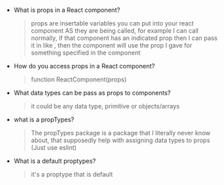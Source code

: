 -   What is props in a React component?

    > props are insertable variables you can put into your react component AS they are being called, for example I can call <ReactComponent/> normally, if that component has an indicated prop then I can pass it in like <ReactComponent name="lmao"/>, then the component will use the prop I gave for something specified in the component

-   How do you access props in a React component?
    > function ReactComponent(props)
-   What data types can be pass as props to components?
    > it could be any data type, primitive or objects/arrays
-   what is a propTypes?
    > The propTypes package is a package that I literally never know about, that supposedly help with assigning data types to props (Just use eslint)
-   What is a default proptypes?
    > it's a proptype that is default
